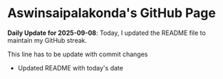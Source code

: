 # Aswinsaipalakonda's GitHub Page

**Daily Update for 2025-09-08**: Today, I updated the README file to maintain my GitHub streak.

This line has to be update with commit changes
 - Updated README with today's date 
